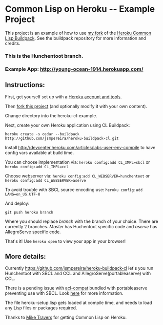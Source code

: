 # Common Lisp on Heroku -- Example Project

This project is an example of how to use [my fork](https://github.com/jsmpereira/heroku-buildpack-cl) of the [Heroku Common Lisp Buildpack](https://github.com/mtravers/heroku-buildpack-cl).  See the buildpack repository for more information and credits.

### This is the Hunchentoot branch.

### Example App: http://young-ocean-1914.herokuapp.com/

## Instructions:
First, get yourself set up with a [Heroku account and tools](http://devcenter.heroku.com/articles/quickstart).

Then [fork this project](/jsmpereira/heroku-cl-example/fork_select) (and optionally modify it with your own content).

Change directory into the heroku-cl-example.

Next, create your own Heroku application using CL Buildpack:

    heroku create -s cedar --buildpack http://github.com/jsmpereira/heroku-buildpack-cl.git

Install http://devcenter.heroku.com/articles/labs-user-env-compile to have config vars available at build time.

You can choose implementation via:
```heroku config:add CL_IMPL=sbcl```
or
```heroku config:add CL_IMPL=ccl```

Choose webserver via:
```heroku config:add CL_WEBSERVER=hunchentoot```
or
```heroku config:add CL_WEBSERVER=aserve```

To avoid trouble with SBCL source encoding use: ```heroku config:add LANG=en_US.UTF-8```

And deploy:

    git push heroku branch

Where you should replace *branch* with the branch of your choice. There are currently 2 branches. *Master* has Huchentoot specific code and *aserve* has AllegroServe specific code.

That's it! Use `heroku open` to view your app in your browser!

## More details:

Currently https://github.com/jsmpereira/heroku-buildpack-cl let's you run Hunchentoot with SBCL and CCL and AllegroServe(portableaserve) with CCL.

There is a pending issue with [acl-compat](https://github.com/mtravers/portableaserve/tree/master/acl-compat) bundled with portableaserve preventing use with SBCL. Look [here](https://github.com/mtravers/wuwei/issues/10) for more information.

The file heroku-setup.lisp gets loaded at compile time, and needs to load any Lisp files or packages required.

Thanks to [Mike Travers](https://github.com/mtravers) for getting Common Lisp on Heroku.

